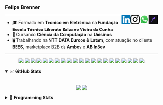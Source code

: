 <h3>Felipe Brenner</h3>

<a href="https://app.rocketseat.com.br/me/felipebrenner" target="_blank" rel="nofollow"><img align="right" width="30rem" src="./assets/rocketseat-black.png" alt="Rocketseat: @felipebrenner"/></a>
<a href="https://api.whatsapp.com/send?phone=5551995585968" target="_blank" rel="nofollow"><img align="right" width="30rem" src="./assets/whatsapp.png" alt="Whatsapp: +55 51995585968"/></a>
<a href="https://www.instagram.com/felipeobrenner/" target="_blank" rel="nofollow"><img align="right" width="30rem" src="./assets/instagram.png" alt="Instagram: @felipeobrenner"/></a>
<a href="https://www.linkedin.com/in/felipe-de-oliveira-brenner/" target="_blank" rel="nofollow"><img align="right" width="30rem" src="./assets/linkedin.png" alt="LinkedIn: @felipe-de-oliveira-brenner"/></a>

---

- 🎓 Formado em **Técnico em Eletrônica** na **Fundação Escola Técnica Liberato Salzano Vieira da Cunha**
- 📓 Cursando **Ciência da Computação** na **Unisinos**
- 🖥️ Trabalhando na **NTT DATA Europe & Latam**, com atuação no cliente **BEES**, marketplace B2B da **Ambev** e **AB InBev**

---

<p align='center'>
  <img width="35rem" src="https://cdn.jsdelivr.net/gh/devicons/devicon/icons/react/react-original.svg" />
  <img width="35rem" src="https://cdn.jsdelivr.net/gh/devicons/devicon/icons/javascript/javascript-plain.svg" />
  <img width="35rem" src="https://cdn.jsdelivr.net/gh/devicons/devicon/icons/typescript/typescript-plain.svg" />
  <img width="35rem" src="https://cdn.jsdelivr.net/gh/devicons/devicon/icons/redux/redux-original.svg" />
  <img width="35rem" src="https://cdn.jsdelivr.net/gh/devicons/devicon/icons/jest/jest-plain.svg" />
  <img width="35rem" src="https://cdn.jsdelivr.net/gh/devicons/devicon/icons/storybook/storybook-original.svg" />
  <img width="35rem" src="https://cdn.jsdelivr.net/gh/devicons/devicon/icons/sass/sass-original.svg" />
  <img width="35rem" src="https://cdn.jsdelivr.net/gh/devicons/devicon/icons/materialui/materialui-plain.svg" />
  <img width="35rem" src="https://cdn.jsdelivr.net/gh/devicons/devicon/icons/css3/css3-plain.svg" />
  <img width="35rem" src="https://cdn.jsdelivr.net/gh/devicons/devicon/icons/html5/html5-plain.svg" />
  <img width="35rem" src="https://cdn.jsdelivr.net/gh/devicons/devicon/icons/docker/docker-plain.svg" />
  <img width="35rem" src="https://cdn.jsdelivr.net/gh/devicons/devicon/icons/azure/azure-original.svg" />
  <img width="35rem" src="https://cdn.jsdelivr.net/gh/devicons/devicon/icons/vscode/vscode-original.svg" />
  <img width="35rem" src="https://cdn.jsdelivr.net/gh/devicons/devicon/icons/git/git-original.svg" />
  <img width="35rem" src="https://cdn.jsdelivr.net/gh/devicons/devicon/icons/yarn/yarn-original.svg" />
  <img width="35rem" src="https://cdn.jsdelivr.net/gh/devicons/devicon/icons/npm/npm-original-wordmark.svg" />
  <img width="35rem" src="https://cdn.jsdelivr.net/gh/devicons/devicon/icons/nextjs/nextjs-line.svg" />
  <img width="35rem" src="https://cdn.jsdelivr.net/gh/devicons/devicon/icons/microsoftsqlserver/microsoftsqlserver-plain.svg" />
  <img width="35rem" src="https://cdn.jsdelivr.net/gh/devicons/devicon/icons/oracle/oracle-original.svg" />
  <img width="35rem" src="https://cdn.jsdelivr.net/gh/devicons/devicon/icons/linux/linux-plain.svg" />
  <img width="35rem" src="https://cdn.jsdelivr.net/gh/devicons/devicon/icons/ubuntu/ubuntu-plain.svg" />
</p>

<details open>
  <summary>📈 <b>GitHub Stats</b></summary>
  <br>
  <p align="center">
  <img src="https://github-readme-stats.vercel.app/api?username=felipebrenner&show_icons=true&theme=dark"/>
  <img src="https://github-readme-stats.vercel.app/api/top-langs/?username=felipebrenner&layout=compact&theme=dark">
  </p>

</details>

<details>
  <summary>🤖 <b>Programming Stats</b></summary>
  <br/>

  <!--START_SECTION:waka-->
![Code Time](http://img.shields.io/badge/Code%20Time-1%2C529%20hrs%207%20mins-blue)

**🐱 My GitHub Data** 

> 🏆 303 Contributions in the Year 2022
 > 
> 📦 270.9 kB Used in GitHub's Storage 
 > 
> 🚫 Not Opted to Hire
 > 
> 📜 25 Public Repositories 
 > 
> 🔑 2 Private Repositories  
 > 
**I'm an Early 🐤** 

```text
🌞 Morning    60 commits     █████░░░░░░░░░░░░░░░░░░░░   20.0% 
🌆 Daytime    133 commits    ███████████░░░░░░░░░░░░░░   44.33% 
🌃 Evening    103 commits    ████████░░░░░░░░░░░░░░░░░   34.33% 
🌙 Night      4 commits      ░░░░░░░░░░░░░░░░░░░░░░░░░   1.33%

```
📅 **I'm Most Productive on Wednesday** 

```text
Monday       55 commits     ████░░░░░░░░░░░░░░░░░░░░░   18.33% 
Tuesday      42 commits     ███░░░░░░░░░░░░░░░░░░░░░░   14.0% 
Wednesday    61 commits     █████░░░░░░░░░░░░░░░░░░░░   20.33% 
Thursday     43 commits     ███░░░░░░░░░░░░░░░░░░░░░░   14.33% 
Friday       54 commits     ████░░░░░░░░░░░░░░░░░░░░░   18.0% 
Saturday     32 commits     ██░░░░░░░░░░░░░░░░░░░░░░░   10.67% 
Sunday       13 commits     █░░░░░░░░░░░░░░░░░░░░░░░░   4.33%

```


📊 **This Week I Spent My Time On** 

```text
💬 Programming Languages: 
TypeScript               18 hrs 55 mins      ███████████████░░░░░░░░░░   59.97% 
C++                      5 hrs 57 mins       ████░░░░░░░░░░░░░░░░░░░░░   18.87% 
JSON                     3 hrs 31 mins       ██░░░░░░░░░░░░░░░░░░░░░░░   11.19% 
SCSS                     1 hr 28 mins        █░░░░░░░░░░░░░░░░░░░░░░░░   4.68% 
Text                     30 mins             ░░░░░░░░░░░░░░░░░░░░░░░░░   1.62%

🔥 Editors: 
VS Code                  31 hrs 32 mins      █████████████████████████   100.0%

🐱‍💻 Projects: 
nfa-campaigns            12 hrs 45 mins      ██████████░░░░░░░░░░░░░░░   40.42% 
nfa-components-react     6 hrs 34 mins       █████░░░░░░░░░░░░░░░░░░░░   20.85% 
2022-2-Computacao-Grafica6 hrs 21 mins       █████░░░░░░░░░░░░░░░░░░░░   20.14% 
nfa-combos               1 hr 27 mins        █░░░░░░░░░░░░░░░░░░░░░░░░   4.64% 
nfa-shopping-experience  1 hr 19 mins        █░░░░░░░░░░░░░░░░░░░░░░░░   4.2%

💻 Operating System: 
Mac                      24 hrs 29 mins      ███████████████████░░░░░░   77.63% 
Linux                    7 hrs 3 mins        █████░░░░░░░░░░░░░░░░░░░░   22.37%

```

**I Mostly Code in TypeScript** 

```text
TypeScript               11 repos            █████████░░░░░░░░░░░░░░░░   36.67% 
Java                     3 repos             ██░░░░░░░░░░░░░░░░░░░░░░░   10.0% 
JavaScript               3 repos             ██░░░░░░░░░░░░░░░░░░░░░░░   10.0% 
CSS                      2 repos             █░░░░░░░░░░░░░░░░░░░░░░░░   6.67% 
C                        2 repos             █░░░░░░░░░░░░░░░░░░░░░░░░   6.67%

```



 Last Updated on 27/11/2022 03:08:02 UTC
<!--END_SECTION:waka-->
</details>
